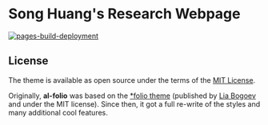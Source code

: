 # Song Huang's Research Webpage

[![pages-build-deployment](https://github.com/dr-guangtou/dr-guangtou.github.io/actions/workflows/pages/pages-build-deployment/badge.svg?branch=gh-pages)](https://github.com/dr-guangtou/dr-guangtou.github.io/actions/workflows/pages/pages-build-deployment)


## License

The theme is available as open source under the terms of the [MIT License](https://github.com/alshedivat/al-folio/blob/master/LICENSE).

Originally, **al-folio** was based on the [\*folio theme](https://github.com/bogoli/-folio) (published by [Lia Bogoev](https://liabogoev.com) and under the MIT license).
Since then, it got a full re-write of the styles and many additional cool features.
